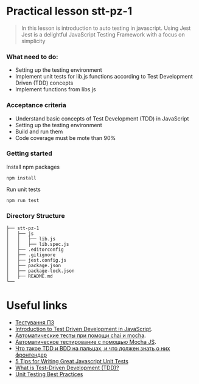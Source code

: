 # Practical lesson stt-pz-1 

> In this lesson is introduction to auto testing in javascript. Using Jest
> Jest is a delightful JavaScript Testing Framework with a focus on simplicity


### What need to do:
* Setting up the testing environment
* Implement unit tests for lib.js functions according to Test Development Driven (TDD) concepts
* Implement functions from libs.js

### Acceptance criteria 
* Understand basic concepts of Test Development (TDD) in JavaScript
* Setting up the testing environment
* Build and run them
* Code coverage must be mote than 90%

### Getting started

Install npm packages

```
npm install
```

Run unit tests

```
npm run test
```
### Directory Structure

```
├── stt-pz-1
│   ├── js
│   │   ├── lib.js
│   │   ├── lib.spec.js
│   ├── .editorconfig
│   ├── .gitignore
│   ├── jest.config.js
│   ├── package.json
│   ├── package-lock.json
│   ├── README.md 
└── 
```
# Useful links
* [Тестування ПЗ](https://www.youtube.com/playlist?list=PL9mn2EBC_SSySAfIxo72mzoaskkN7RNGU)
* [Introduction to Test Driven Development in JavaScript](https://www.pluralsight.com/guides/introduction-to-test-driven-development-in-javascript).
* [Автоматические тесты при помощи chai и mocha](https://learn.javascript.ru/testing).
* [Автоматическое тестирование с помощью Mocha JS](https://ivaneroshkin.medium.com/%D0%B0%D0%B2%D1%82%D0%BE%D0%BC%D0%B0%D1%82%D0%B8%D1%87%D0%B5%D1%81%D0%BA%D0%BE%D0%B5-%D1%82%D0%B5%D1%81%D1%82%D0%B8%D1%80%D0%BE%D0%B2%D0%B0%D0%BD%D0%B8%D0%B5-%D1%81-%D0%BF%D0%BE%D0%BC%D0%BE%D1%89%D1%8C%D1%8E-mocha-js-585483e3ad74).
* [Что такое TDD и BDD на пальцах, и что должен знать о них фронтендер
  ](https://medium.com/@lucyhackwrench/%D1%87%D1%82%D0%BE-%D1%82%D0%B0%D0%BA%D0%BE%D0%B5-tdd-%D0%B8-bdd-%D0%BD%D0%B0-%D0%BF%D0%B0%D0%BB%D1%8C%D1%86%D0%B0%D1%85-%D0%B8-%D1%87%D1%82%D0%BE-%D0%B4%D0%BE%D0%BB%D0%B6%D0%B5%D0%BD-%D0%B7%D0%BD%D0%B0%D1%82%D1%8C-%D0%BE-%D0%BD%D0%B8%D1%85-%D1%84%D1%80%D0%BE%D0%BD%D1%82%D0%B5%D0%BD%D0%B4%D0%B5%D1%80-701a10e06bb9)
* [5 Tips for Writing Great Javascript Unit Tests](https://medium.com/@yahelyechieli/5-tips-for-writing-great-javascript-unit-tests-86296ad2d997)
* [What is Test-Driven Development (TDD)?](https://www.browserstack.com/guide/tdd-vs-bdd-vs-atdd)
* [Unit Testing Best Practices](https://www.testim.io/blog/unit-testing-best-practices/)


